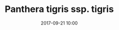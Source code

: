 ---
layout: animal
title: "Panthera tigris ssp. tigris"
name: "Royal Bengal Tiger"
iucn: "Endangered"
class: "Mammals"
date: 2017-09-21 10:00
published: true
location: Alipore Zoo, West Bengal, India
categories: animal
images: 1
thumb: 1
permalink: "/animal/:title/"
tags:
- giraffe
---